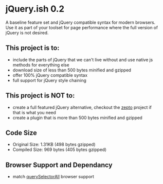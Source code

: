 jQuery.ish 0.2
=========

A baseline feature set and jQuery compatible syntax for modern browsers. Use it as part of your toolset for page performance where the full version of jQuery is not desired.

## This project is to:

- include the parts of jQuery that we can't live without and use native js methods for everything else
- download size of less than 500 bytes minified and gzipped
- offer 100% jQuery compatible syntax
- full support for jQuery style chaining

## This project is NOT to:

- create a full featured jQuery alternative, checkout the [zepto][2] project if that is what you need
- create a plugin that is more than 500 bytes minified and gzipped

## Code Size

- Original Size:  1.31KB (498 bytes gzipped)
- Compiled Size:	969 bytes (405 bytes gzipped)

## Browser Support and Dependancy

- match [querySelectorAll][1] browser support






[1]: https://developer.mozilla.org/en/DOM/Document.querySelectorAll#Browser_compatibility
[2]: http://zeptojs.com